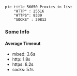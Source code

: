 
```mermaid
pie title 56650 Proxies in list
    "HTTP" : 25516
    "HTTPS": 8339
    "SOCKS" : 29813
```

### Some Info
#### Average Timeout

- mixed: 3.6s
- http: 1.8s
- https: 8.2s
- socks: 5.1s